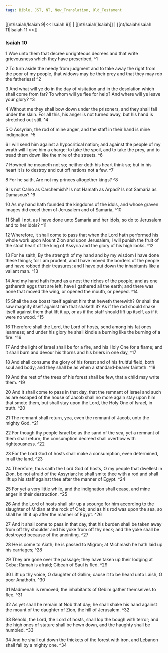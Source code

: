 ```yaml
---
tags: Bible, JST, NT, New_Translation, Old_Testament
---
```


[[nt/Isaiah/Isaiah 9|<< Isaiah 9]] | [[nt/Isaiah|Isaiah]] | [[nt/Isaiah/Isaiah 11|Isaiah 11 >>]]

### Isaiah 10

1 Woe unto them that decree unrighteous decrees and that write grievousness which they have prescribed,  ^1

2 To turn aside the needy from judgment and to take away the right from the poor of my people, that widows may be their prey and that they may rob the fatherless!  ^2

3 And what will ye do in the day of visitation and in the desolation which shall come from far? To whom will ye flee for help? And where will ye leave your glory?  ^3

4 Without me they shall bow down under the prisoners, and they shall fall under the slain. For all this, his anger is not turned away, but his hand is stretched out still.  ^4

5 O Assyrian, the rod of mine anger, and the staff in their hand is mine indignation.  ^5

6 I will send him against a hypocritical nation; and against the people of my wrath will I give him a charge: to take the spoil, and to take the prey, and to tread them down like the mire of the streets.  ^6

7 Howbeit he meaneth not so; neither doth his heart think so; but in his heart it is to destroy and cut off nations not a few.  ^7

8 For he saith, Are not my princes altogether kings?  ^8

9 Is not Calno as Carchemish? Is not Hamath as Arpad? Is not Samaria as Damascus?  ^9

10 As my hand hath founded the kingdoms of the idols, and whose graven images did excel them of Jerusalem and of Samaria,  ^10

11 Shall I not, as I have done unto Samaria and her idols, so do to Jerusalem and to her idols?  ^11

12 Wherefore, it shall come to pass that when the Lord hath performed his whole work upon Mount Zion and upon Jerusalem, I will punish the fruit of the stout heart of the king of Assyria and the glory of his high looks.  ^12

13 For he saith, By the strength of my hand and by my wisdom I have done these things; for I am prudent, and I have moved the borders of the people and have robbed their treasures; and I have put down the inhabitants like a valiant man.  ^13

14 And my hand hath found as a nest the riches of the people; and as one gathereth eggs that are left, have I gathered all the earth; and there was none that moved the wing, or opened the mouth, or peeped.  ^14

15 Shall the axe boast itself against him that heweth therewith? Or shall the saw magnify itself against him that shaketh it? As if the rod should shake itself against them that lift it up, or as if the staff should lift up itself, as if it were no wood.  ^15

16 Therefore shall the Lord, the Lord of hosts, send among his fat ones leanness; and under his glory he shall kindle a burning like the burning of a fire.  ^16

17 And the light of Israel shall be for a fire, and his Holy One for a flame; and it shall burn and devour his thorns and his briers in one day,  ^17

18 And shall consume the glory of his forest and of his fruitful field, both soul and body; and they shall be as when a standard-bearer fainteth.  ^18

19 And the rest of the trees of his forest shall be few, that a child may write them.  ^19

20 And it shall come to pass in that day, that the remnant of Israel and such as are escaped of the house of Jacob shall no more again stay upon him that smote them, but shall stay upon the Lord, the Holy One of Israel, in truth.  ^20

21 The remnant shall return, yea, even the remnant of Jacob, unto the mighty God.  ^21

22 For though thy people Israel be as the sand of the sea, yet a remnant of them shall return; the consumption decreed shall overflow with righteousness.  ^22

23 For the Lord God of hosts shall make a consumption, even determined, in all the land.  ^23

24 Therefore, thus saith the Lord God of hosts, O my people that dwellest in Zion, be not afraid of the Assyrian; he shall smite thee with a rod and shall lift up his staff against thee after the manner of Egypt.  ^24

25 For yet a very little while, and the indignation shall cease, and mine anger in their destruction.  ^25

26 And the Lord of hosts shall stir up a scourge for him according to the slaughter of Midian at the rock of Oreb; and as his rod was upon the sea, so shall he lift it up after the manner of Egypt.  ^26

27 And it shall come to pass in that day, that his burden shall be taken away from off thy shoulder and his yoke from off thy neck; and the yoke shall be destroyed because of the anointing.  ^27

28 He is come to Aiath; he is passed to Migron; at Michmash he hath laid up his carriages;  ^28

29 They are gone over the passage; they have taken up their lodging at Geba; Ramah is afraid; Gibeah of Saul is fled.  ^29

30 Lift up thy voice, O daughter of Gallim; cause it to be heard unto Laish, O poor Anathoth.  ^30

31 Madmenah is removed; the inhabitants of Gebim gather themselves to flee.  ^31

32 As yet shall he remain at Nob that day; he shall shake his hand against the mount of the daughter of Zion, the hill of Jerusalem.  ^32

33 Behold, the Lord, the Lord of hosts, shall lop the bough with terror; and the high ones of stature shall be hewn down, and the haughty shall be humbled.  ^33

34 And he shall cut down the thickets of the forest with iron, and Lebanon shall fall by a mighty one.  ^34

 
